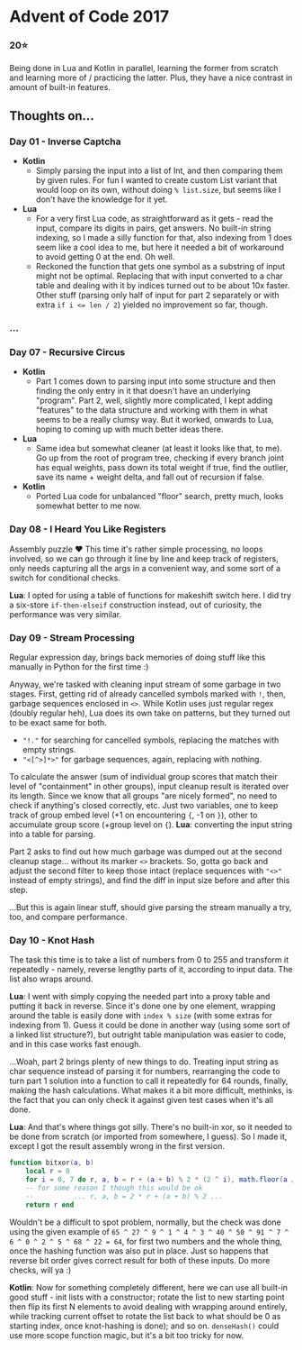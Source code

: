 # Advent of Code 2017 
### 20:star:
Being done in Lua and Kotlin in parallel, learning the former from scratch and learning more of / practicing the latter. Plus, they have a nice contrast in amount of built-in features.
## Thoughts on...
### Day 01 - Inverse Captcha
- **Kotlin**
  - Simply parsing the input into a list of Int, and then comparing them by given rules. For fun I wanted to create custom List variant that would loop on its own, without doing `% list.size`, but seems like I don't have the knowledge for it yet.
- **Lua**
  - For a very first Lua code, as straightforward as it gets - read the input, compare its digits in pairs, get answers. No built-in string indexing, so I made a silly function for that, also indexing from 1 does seem like a cool idea to me, but here it needed a bit of workaround to avoid getting 0 at the end. Oh well.
  - Reckoned the function that gets one symbol as a substring of input might not be optimal. Replacing that with input converted to a char table and dealing with it by indices turned out to be about 10x faster. Other stuff (parsing only half of input for part 2 separately or with extra `if i <= len / 2`) yielded no improvement so far, though. 

### ...

### Day 07 - Recursive Circus
- **Kotlin**
  - Part 1 comes down to parsing input into some structure and then finding the only entry in it that doesn't have an underlying "program". Part 2, well, slightly more complicated, I kept adding "features" to the data structure and working with them in what seems to be a really clumsy way. But it worked, onwards to Lua, hoping to coming up with much better ideas there.
- **Lua**
  - Same idea but somewhat cleaner (at least it looks like that, to me). Go up from the root of program tree, checking if every branch joint has equal weights, pass down its total weight if true, find the outlier, save its name + weight delta, and fall out of recursion if false.
- **Kotlin**
  - Ported Lua code for unbalanced "floor" search, pretty much, looks somewhat better to me now.

### Day 08 - I Heard You Like Registers
Assembly puzzle :heart: This time it's rather simple processing, no loops involved, so we can go through it line by line and keep track of registers, only needs capturing all the args in a convenient way, and some sort of a switch for conditional checks.

**Lua**: I opted for using a table of functions for makeshift switch here. I did try a six-store `if-then-elseif` construction instead, out of curiosity, the performance was very similar.

### Day 09 - Stream Processing
Regular expression day, brings back memories of doing stuff like this manually in Python for the first time :)

Anyway, we're tasked with cleaning input stream of some garbage in two stages. First, getting rid of already cancelled symbols marked with `!`, then, garbage sequences enclosed in `<>`. While Kotlin uses just regular regex (doubly regular heh), Lua does its own take on patterns, but they turned out to be exact same for both.
- `"!."` for searching for cancelled symbols, replacing the matches with empty strings.
- `"<[^>]*>"` for garbage sequences, again, replacing with nothing.

To calculate the answer (sum of individual group scores that match their level of "containment" in other groups), input cleanup result is iterated over its length. Since we know that all groups "are nicely formed", no need to check if anything's closed correctly, etc. Just two variables, one to keep track of group embed level (+1 on encountering `{`, -1 on `}`), other to accumulate group score (+group level on `{`).
**Lua**: converting the input string into a table for parsing.

Part 2 asks to find out how much garbage was dumped out at the second cleanup stage... without its marker `<>` brackets. So, gotta go back and adjust the second filter to keep those intact (replace sequences with `"<>"` instead of empty strings), and find the diff in input size before and after this step.

...But this is again linear stuff, should give parsing the stream manually a try, too, and compare performance.
### Day 10 - Knot Hash
The task this time is to take a list of numbers from 0 to 255 and transform it repeatedly - namely, reverse lengthy parts of it, according to input data. The list also wraps around.

**Lua**: I went with simply copying the needed part into a proxy table and putting it back in reverse. Since it's done one by one element, wrapping around the table is easily done with `index % size` (with some extras for indexing from 1). Guess it could be done in another way (using some sort of a linked list structure?), but outright table manipulation was easier to code, and in this case works fast enough.

...Woah, part 2 brings plenty of new things to do. Treating input string as char sequence instead of parsing it for numbers, rearranging the code to turn part 1 solution into a function to call it repeatedly for 64 rounds, finally, making the hash calculations. What makes it a bit more difficult, methinks, is the fact that you can only check it against given test cases when it's all done.

**Lua**: And that's where things got silly. There's no built-in xor, so it needed to be done from scratch (or imported from somewhere, I guess). So I made it, except I got the result assembly wrong in the first version.
```lua
function bitxor(a, b)
    local r = 0
    for i = 0, 7 do r, a, b = r + (a + b) % 2 * (2 ^ i), math.floor(a / 2), math.floor(b / 2) end
    -- for some reason I though this would be ok
    --          ... r, a, b = 2 * r + (a + b) % 2 ...
    return r end
```
Wouldn't be a difficult to spot problem, normally, but the check was done using the given example of `65 ^ 27 ^ 9 ^ 1 ^ 4 ^ 3 ^ 40 ^ 50 ^ 91 ^ 7 ^ 6 ^ 0 ^ 2 ^ 5 ^ 68 ^ 22 = 64`, for first two numbers and the whole thing, once the hashing function was also put in place. Just so happens that reverse bit order gives correct result for both of these inputs. Do more checks, will ya :)

**Kotlin**: Now for something completely different, here we can use all built-in good stuff - init lists with a constructor; rotate the list to new starting point then flip its first N elements to avoid dealing with wrapping around entirely, while tracking current offset to rotate the list back to what should be 0 as starting index, once knot-hashing is done); and so on. `denseHash()` could use more scope function magic, but it's a bit too tricky for now.